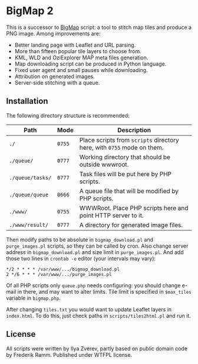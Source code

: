# BigMap 2

This is a successor to [BigMap](http://wiki.openstreetmap.org/wiki/Bigmap) script: a tool to
stitch map tiles and produce a PNG image. Among improvements are:

* Better landing page with Leaflet and URL parsing.
* More than fifteen popular tile layers to choose from.
* KML, WLD and OziExplorer MAP meta files generation.
* Map downloading script can be produced in Python language.
* Fixed user agent and small pauses while downloading.
* Attribution on generated images.
* Server-side stitching with a queue.

## Installation

The following directory structure is recommended:

| Path | Mode | Description
|---|---|---
| `./` | `0755` | Place scripts from `scripts` directory here, with `0755` mode on them.
| `./queue/` | `0777` | Working directory that should be outside wwwroot.
| `./queue/tasks/` | `0777` | Task files will be put here by PHP scripts.
| `./queue/queue` | `0666` | A queue file that will be modified by PHP scripts.
| `./www/` | `0755` | WWWRoot. Place PHP scripts here and point HTTP server to it.
| `./www/result/` | `0777` | A directory for generated image files.

Then modify paths to be absolute in `bigmap_download.pl` and `purge_images.pl` scripts, so they can be
called by cron. Also change server address in `bigmap_download.pl` and size limit in `purge_images.pl`.
And add those two lines in `crontab -e` editor (your intervals may vary):

    */2 * * * * /var/www/.../bigmap_download.pl
    2 */6 * * * /var/www/.../purge_images.pl

Of all PHP scripts only `queue.php` needs configuring: you should change e-mail in there, and may want to alter limits.
Tile limit is specified in `$max_tiles` variable in `bigmap.php`.

After changing `tiles.txt` you would want to update Leaflet layers in `index.html`. To do this, just check paths
in `scripts/tiles2html.pl` and run it.

## License

All scripts were written by Ilya Zverev, partly based on public domain code by Frederik Ramm.
Published under WTFPL license.
